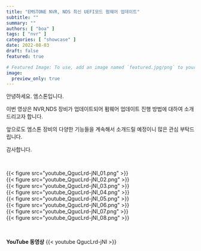 ```yaml
---
title: "EMSTONE NVR, NDS 최신 UEFI모드 펌웨어 업데이트"
subtitle: ""
summary: ""
authors: [ "boa" ]
tags: [ "nvr" ]
categories: [ "showcase" ]
date: 2022-08-03
draft: false
featured: true

# Featured Image: To use, add an image named `featured.jpg/png` to your page's folder.
image:
  preview_only: true
---
```


안녕하세요. 엠스톤입니다. 

이번 영상은 NVR,NDS 장비가 업데이트되어 펌웨어 업데이트 진행 방법에 대하여 소개 드리고자 합니다.

앞으로도 엠스톤 장비의 다양한 기능들을 계속해서 소개드릴 예정이니 많은 관심 부탁드립니다. 

감사합니다.


&nbsp;

<div class="container"><div class="row no-gutters">
<div class="col-sm-6">{{< figure src="youtube_QgucLrd-jNI_01.png" >}}</div>
<div class="col-sm-6">{{< figure src="youtube_QgucLrd-jNI_02.png" >}}</div>
<div class="col-sm-6">{{< figure src="youtube_QgucLrd-jNI_03.png" >}}</div>
<div class="col-sm-6">{{< figure src="youtube_QgucLrd-jNI_04.png" >}}</div>
<div class="col-sm-6">{{< figure src="youtube_QgucLrd-jNI_05.png" >}}</div>
<div class="col-sm-6">{{< figure src="youtube_QgucLrd-jNI_06.png" >}}</div>
<div class="col-sm-6">{{< figure src="youtube_QgucLrd-jNI_07.png" >}}</div>
<div class="col-sm-6">{{< figure src="youtube_QgucLrd-jNI_08.png" >}}</div>
</div></div>

&nbsp;

**YouTube 동영상**
{{< youtube QgucLrd-jNI >}}


